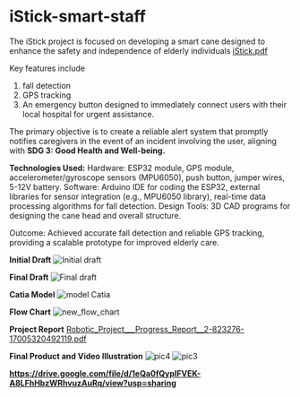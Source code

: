 # iStick-smart-staff
The iStick project is focused on developing a smart cane designed to enhance the safety and independence of elderly individuals
[iStick.pdf](https://github.com/user-attachments/files/17782761/iStick.pdf)

Key features include 
1. fall detection
2. GPS tracking
3. An emergency button designed to immediately connect users with their local hospital for urgent assistance.
  
The primary objective is to create a reliable alert system that promptly notifies caregivers in the event of an incident involving the user, aligning with **SDG 3: Good Health and Well-being.**

**Technologies Used:**
Hardware: ESP32 module, GPS module, accelerometer/gyroscope sensors (MPU6050), push button, jumper wires, 5-12V battery.
Software: Arduino IDE for coding the ESP32, external libraries for sensor integration (e.g., MPU6050 library), real-time data processing algorithms for fall detection.
Design Tools: 3D CAD programs for designing the cane head and overall structure.

Outcome: Achieved accurate fall detection and reliable GPS tracking, providing a scalable prototype for improved elderly care.

**Initial Draft**
![Initial draft](https://github.com/user-attachments/assets/42ec4ff1-fb4e-45aa-95da-3f60cbdcaee6)


**Final Draft**
![Final draft](https://github.com/user-attachments/assets/5fe65773-d5e4-4aa1-a3a7-ea1a0ed21262)


**Catia Model**
![model Catia](https://github.com/user-attachments/assets/5657c143-bdd4-48d4-bfc7-92c2dc06a412)


**Flow Chart**
![new_flow_chart](https://github.com/user-attachments/assets/b5eed2fc-d205-45ba-93cd-5b32f1d4c553)



**Project Report**
[Robotic_Project___Progress_Report__2-823276-17005320492119.pdf](https://github.com/user-attachments/files/17782769/Robotic_Project___Progress_Report__2-823276-17005320492119.pdf)

**Final Product and Video Illustration**
![pic4](https://github.com/user-attachments/assets/44b338a6-7d35-4929-a008-d12d406ab48d)
![pic3](https://github.com/user-attachments/assets/adc277bc-1d4f-4ff4-881a-df80b0f8fa54)

**https://drive.google.com/file/d/1eQa0fQypIFVEK-A8LFhHbzWRhvuzAuRq/view?usp=sharing**
